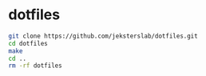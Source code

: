 # dotfiles

```bash
git clone https://github.com/jeksterslab/dotfiles.git
cd dotfiles
make
cd ..
rm -rf dotfiles
```
